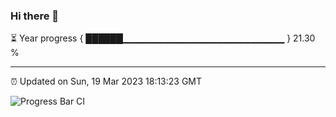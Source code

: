 ### Hi there 👋

⏳ Year progress { ██████▁▁▁▁▁▁▁▁▁▁▁▁▁▁▁▁▁▁▁▁▁▁▁▁ } 21.30 %

---

⏰ Updated on Sun, 19 Mar 2023 18:13:23 GMT

![Progress Bar CI](https://github.com/liununu/liununu/workflows/Progress%20Bar%20CI/badge.svg)
